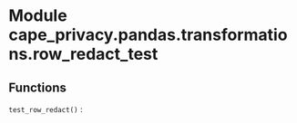 Module cape_privacy.pandas.transformations.row_redact_test
==========================================================

Functions
---------


`test_row_redact()`
: